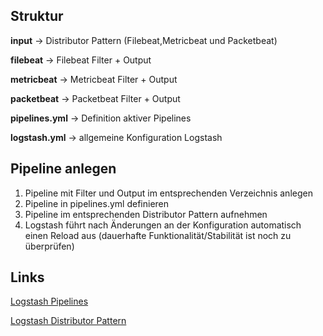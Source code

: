 ## Struktur

**input** -> Distributor Pattern (Filebeat,Metricbeat und Packetbeat)

**filebeat** -> Filebeat Filter + Output

**metricbeat** -> Metricbeat Filter + Output

**packetbeat** -> Packetbeat Filter + Output

**pipelines.yml** -> Definition aktiver Pipelines 

**logstash.yml** -> allgemeine Konfiguration Logstash

## Pipeline anlegen

1. Pipeline mit Filter und Output im entsprechenden Verzeichnis anlegen
2. Pipeline in pipelines.yml definieren
3. Pipeline im entsprechenden Distributor Pattern aufnehmen
4. Logstash führt nach Änderungen an der Konfiguration automatisch einen Reload aus (dauerhafte Funktionalität/Stabilität ist noch zu überprüfen)

## Links

[Logstash Pipelines](https://www.elastic.co/guide/en/logstash/current/multiple-pipelines.html)

[Logstash Distributor Pattern](https://www.elastic.co/guide/en/logstash/current/pipeline-to-pipeline.html#distributor-pattern)
